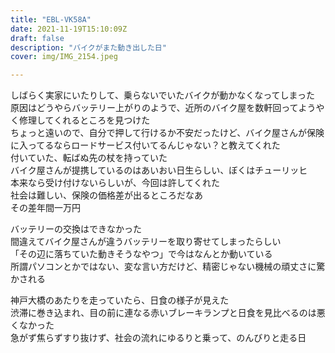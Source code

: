 ```yaml
---
title: "EBL-VK58A"
date: 2021-11-19T15:10:09Z
draft: false
description: "バイクがまた動き出した日"
cover: img/IMG_2154.jpeg

---
```


しばらく実家にいたりして、乗らないでいたバイクが動かなくなってしまった  
原因はどうやらバッテリー上がりのようで、近所のバイク屋を数軒回ってようやく修理してくれるところを見つけた  
ちょっと遠いので、自分で押して行けるか不安だったけど、バイク屋さんが保険に入ってるならロードサービス付いてるんじゃない？と教えてくれた  
付いていた、転ばぬ先の杖を持っていた  
バイク屋さんが提携しているのはあいおい日生らしい、ぼくはチューリッヒ  
本来なら受け付けないらしいが、今回は許してくれた  
社会は難しい、保険の価格差が出るところだなあ  
その差年間一万円  

バッテリーの交換はできなかった  
間違えてバイク屋さんが違うバッテリーを取り寄せてしまったらしい  
「その辺に落ちていた動きそうなやつ」で今はなんとか動いている  
所謂パソコンとかではない、変な言い方だけど、精密じゃない機械の頑丈さに驚かされる  

神戸大橋のあたりを走っていたら、日食の様子が見えた  
渋滞に巻き込まれ、目の前に連なる赤いブレーキランプと日食を見比べるのは悪くなかった  
急がず焦らずすり抜けず、社会の流れにゆるりと乗って、のんびりと走る日  

